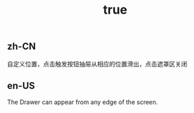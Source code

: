 ﻿---
order: 1
title:
  zh-CN: 自定义位置
  en-US: Custom Placement 
---

## zh-CN
自定义位置，点击触发按钮抽屉从相应的位置滑出，点击遮罩区关闭


## en-US
The Drawer can appear from any edge of the screen.
